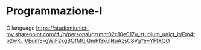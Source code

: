 # Programmazione-I
C language
https://studentiunict-my.sharepoint.com/:f:/g/personal/grrmnt02c10e017u_studium_unict_it/Em4tp2wK_IVEomS-gWjF2kgBQfMUjQmPlSkulNuAzsC8Vg?e=YFfXQO
